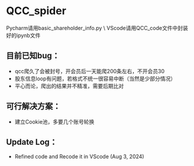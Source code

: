 # QCC_spider

Pycharm请用basic_shareholder_info.py \\
VScode请用QCC_code文件中封装好的ipynb文件

## 目前已知bug：
- qcc爬久了会被封号，开会员后一天能爬200条左右，不开会员30
- 股东信息loop有问题，若格式不统一很容易中断（当然是少部分情况）
- 平心而论，爬出的结果并不精准，需要后期比对

## 可行解决方案：
- 建立Cookie池，多要几个账号轮换
  
## Update Log：

- Refined code and Recode it in VScode (Aug 3, 2024)
